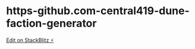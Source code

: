 # https-github.com-central419-dune-faction-generator

[Edit on StackBlitz ⚡️](https://stackblitz.com/edit/stackblitz-starters-56jrza)